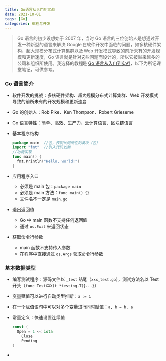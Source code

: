 ```yaml
---
title: Go语言从入门到实战
date: 2021-10-01
tags: [Go]
categories: 编程与开发
---
```


> Go 语言的初步设想始于 2007 年，当时 Go 语言的三位创始人是想通过开发一种新型的语言来解决 Google 在软件开发中面临的问题，如多核硬件架构、超大规模分布式计算集群以及 Web 开发模式导致的前所未有的开发规模和更新速度，Go 语言就是针对这些问题而设计的，所以它被越来越多的公司和组织所使用。我选择的教程是 [Go 语言从入门到实战](https://time.geekbang.org/course/intro/100024001)，以下为所记课堂笔记，可供参考。

<!--more-->

### Go 语言简介

- 软件开发的挑战：多核硬件架构、超大规模分布式计算集群、Web 开发模式导致的前所未有的开发规模和更新速度

- Go 的创始人：Rob Pike、Ken Thompson、Robert Grieseme

- Go 语言特性：简单、高效、生产力、云计算语言、区块链语言

- 基本程序结构

  ```go
  package main  //包，表明代码所在的模块（包）
  import "fmt"  //引入代码依赖
  //功能实现
  func main() {
  	fmt.Println("Hello, world!")
  }
  ```

- 应用程序入口
  - 必须是 main 包：`package main`
  - 必须是 main 方法：`func main() {}`
  - 文件名不一定是 `main.go`
- 退出返回值
  - Go 中 main 函数不支持任何返回值
  - 通过 `os.Exit` 来返回状态
- 获取命令行参数
  - main 函数不支持传入参数
  - 在程序中直接通过 `os.Args` 获取命令行参数

### 基本数据类型

- 编写测试程序：源码文件以 `_test` 结尾（`xxx_test.go`），测试方法名以 Test 开头（`func TestXXX(t *testing.T){...}`）

- 变量赋值可以进行自动类型推断：`a := 1`

- 在一个赋值语句中可以对多个变量进行同时赋值：`a, b = b, a`

- 常量定义：快速设置连续值

  ```go
  const (
  	Open = 1 << iota
      Close
      Pending
  )
  ```

- 

